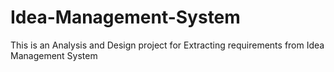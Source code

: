 # Idea-Management-System
This is an Analysis and Design project for Extracting requirements from Idea Management System
